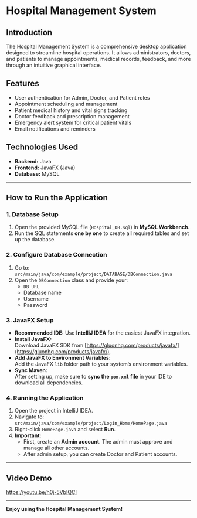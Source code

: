 # Hospital Management System

## Introduction

The Hospital Management System is a comprehensive desktop application designed to streamline hospital operations. It allows administrators, doctors, and patients to manage appointments, medical records, feedback, and more through an intuitive graphical interface.

## Features

- User authentication for Admin, Doctor, and Patient roles
- Appointment scheduling and management
- Patient medical history and vital signs tracking
- Doctor feedback and prescription management
- Emergency alert system for critical patient vitals
- Email notifications and reminders

## Technologies Used

- **Backend:** Java
- **Frontend:** JavaFX (Java)
- **Database:** MySQL

---

## How to Run the Application

### 1. Database Setup

1. Open the provided MySQL file (`Hospital_DB.sql`) in **MySQL Workbench**.
2. Run the SQL statements **one by one** to create all required tables and set up the database.

### 2. Configure Database Connection

1. Go to:  
   `src/main/java/com/example/project/DATABASE/DBConnection.java`
2. Open the `DBConnection` class and provide your:
   - `DB_URL`
   - Database name
   - Username
   - Password

### 3. JavaFX Setup

- **Recommended IDE:** Use **IntelliJ IDEA** for the easiest JavaFX integration.
- **Install JavaFX:**  
  Download JavaFX SDK from [https://gluonhq.com/products/javafx/](https://gluonhq.com/products/javafx/).
- **Add JavaFX to Environment Variables:**  
  Add the JavaFX `lib` folder path to your system’s environment variables.
- **Sync Maven:**  
  After setting up, make sure to **sync the `pom.xml` file** in your IDE to download all dependencies.

### 4. Running the Application

1. Open the project in IntelliJ IDEA.
2. Navigate to:  
   `src/main/java/com/example/project/Login_Home/HomePage.java`
3. Right-click `HomePage.java` and select **Run**.
4. **Important:**  
   - First, create an **Admin account**. The admin must approve and manage all other accounts.
   - After admin setup, you can create Doctor and Patient accounts.

---

## Video Demo

https://youtu.be/h0j-5VbIQCI

---

**Enjoy using the Hospital Management System!**
